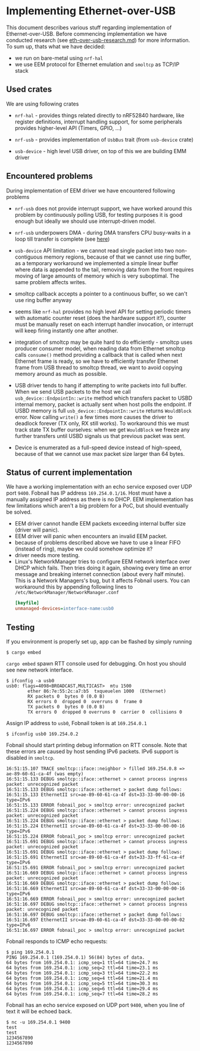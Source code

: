 # Implementing Ethernet-over-USB

This document describes various stuff regarding implementation of
Ethernet-over-USB. Before commencing implementation we have conducted research
(see [eth-over-usb-research.md](eth-over-usb-research.md)) for more information.
To sum up, thats what we have decided:

- we run on bare-metal using `nrf-hal`
- we use EEM protocol for Ethernet emulation and `smoltcp` as TCP/IP stack

## Used crates

We are using following crates

- `nrf-hal` - provides things related directly to nRF52840 hardware, like
  register definitions, interrupt handling support, for some peripherals
  provides higher-level API (Timers, GPIO, ...)

- `nrf-usb` - provides implementation of `UsbBus` trait (from `usb-device`
  crate)

- `usb-device` - high level USB driver, on top of this we are building EMM
  driver

## Encountered problems

During implementation of EEM driver we have encountered following problems

- `nrf-usb` does not provide interrupt support, we have worked around this
  problem by continuously polling USB, for testing purposes it is good enough
  but ideally we should use interrupt-driven model.

- `nrf-usb` underpowers DMA - during DMA transfers CPU busy-waits in a loop
  till transfer is complete
  (see [here](https://github.com/nrf-rs/nrf-usbd/blob/main/src/usbd.rs#L437))

- `usb-device` API limitation - we cannot read single packet into two
  non-contiguous memory regions, because of that we cannot use ring buffer, as a
  temporary workaround we implemented a simple linear buffer where data is
  appended to the tail, removing data from the front requires moving of large
  amounts of memory which is very suboptimal. The same problem affects writes.

- smoltcp callback accepts a pointer to a continuous buffer, so we can't use
  ring buffer anyway

- seems like `nrf-hal` provides no high level API for setting periodic timers
  with automatic counter reset (does the hardware support it?), counter must be
  manually reset on each interrupt handler invocation, or interrupt will keep
  firing instantly one after another.

- integration of smoltcp may be quite hard to do efficiently - smoltcp uses
  producer consumer model, when reading data from Ethernet smoltcp calls
  `consume()` method providing a callback that is called when next Ethernet
  frame is ready, so we have to efficiently transfer Ethernet frame from USB
  thread to smoltcp thread, we want to avoid copying memory around as much as
  possible.

- USB driver tends to hang if attempting to write packets into full buffer. When
  we send USB packets to the host we call `usb_device::EndpointIn::write` method
  which transfers packet to USBD internal memory, packet is actually sent when
  host polls the endpoint. If USBD memory is full
  `usb_device::EndpointIn::write` returns `WouldBlock` error. Now calling
  `write()` a few times more causes the driver to deadlock forever (TX only, RX
  still works). To workaround this we must track state TX buffer ourselves: when
  we get `WouldBlock` we freeze any further transfers until USBD signals us that
  previous packet was sent.

- Device is enumerated as a full-speed device instead of high-speed, because of
  that we cannot use max packet size larger than 64 bytes.

## Status of current implementation

We have a working implementation with an echo service exposed over UDP port
`9400`. Fobnail has IP address `169.254.0.1/16`. Host must have a manually
assigned IP address as there is no DHCP. EEM implementation has few limitations
which aren't a big problem for a PoC, but should eventually be solved.

- EEM driver cannot handle EEM packets exceeding internal buffer size (driver
  will panic).
- EEM driver will panic when encounters an invalid EEM packet.
- because of problems described above we have to use a linear FIFO (instead of
  ring), maybe we could somehow optimize it?
- driver needs more testing.
- Linux's NetworkManager tries to configure EEM network interface over DHCP
  which fails. Then tries doing it again, showing every time an error message
  and breaking internet connection (about every half minute). This is a Network
  Managers's bug, but it affects Fobnail users. You can workaround this by
  appending following lines to `/etc/NetworkManager/NetworkManager.conf`
  ```ini
  [keyfile]
  unmanaged-devices=interface-name:usb0
  ```

## Testing

If you environment is properly set up, app can be flashed by simply running

```shell
$ cargo embed
```

`cargo embed` spawn RTT console used for debugging. On host you should see new
network interface.

```shell
$ ifconfig -a usb0
usb0: flags=4098<BROADCAST,MULTICAST>  mtu 1500
        ether 86:7e:55:2c:a7:b5  txqueuelen 1000  (Ethernet)
        RX packets 0  bytes 0 (0.0 B)
        RX errors 0  dropped 0  overruns 0  frame 0
        TX packets 0  bytes 0 (0.0 B)
        TX errors 0  dropped 0 overruns 0  carrier 0  collisions 0
```

Assign IP address to `usb0`, Fobnail token is at `169.254.0.1`

```shell
$ ifconfig usb0 169.254.0.2
```

Fobnail should start printing debug information on RTT console. Note that these
errors are caused by host sending IPv6 packets. IPv6 support is disabled in
`smoltcp`.

```
16:51:15.107 TRACE smoltcp::iface::neighbor > filled 169.254.0.8 => ae-89-60-61-ca-4f (was empty)
16:51:15.133 DEBUG smoltcp::iface::ethernet > cannot process ingress packet: unrecognized packet
16:51:15.133 DEBUG smoltcp::iface::ethernet > packet dump follows:
16:51:15.133 EthernetII src=ae-89-60-61-ca-4f dst=33-33-00-00-00-16 type=IPv6
16:51:15.133 ERROR fobnail_poc > smoltcp error: unrecognized packet
16:51:15.224 DEBUG smoltcp::iface::ethernet > cannot process ingress packet: unrecognized packet
16:51:15.224 DEBUG smoltcp::iface::ethernet > packet dump follows:
16:51:15.224 EthernetII src=ae-89-60-61-ca-4f dst=33-33-00-00-00-16 type=IPv6
16:51:15.224 ERROR fobnail_poc > smoltcp error: unrecognized packet
16:51:15.691 DEBUG smoltcp::iface::ethernet > cannot process ingress packet: unrecognized packet
16:51:15.691 DEBUG smoltcp::iface::ethernet > packet dump follows:
16:51:15.691 EthernetII src=ae-89-60-61-ca-4f dst=33-33-ff-61-ca-4f type=IPv6
16:51:15.691 ERROR fobnail_poc > smoltcp error: unrecognized packet
16:51:16.669 DEBUG smoltcp::iface::ethernet > cannot process ingress packet: unrecognized packet
16:51:16.669 DEBUG smoltcp::iface::ethernet > packet dump follows:
16:51:16.669 EthernetII src=ae-89-60-61-ca-4f dst=33-33-00-00-00-16 type=IPv6
16:51:16.669 ERROR fobnail_poc > smoltcp error: unrecognized packet
16:51:16.697 DEBUG smoltcp::iface::ethernet > cannot process ingress packet: unrecognized packet
16:51:16.697 DEBUG smoltcp::iface::ethernet > packet dump follows:
16:51:16.697 EthernetII src=ae-89-60-61-ca-4f dst=33-33-00-00-00-02 type=IPv6
16:51:16.697 ERROR fobnail_poc > smoltcp error: unrecognized packet
```

Fobnail responds to ICMP echo requests:

```shell
$ ping 169.254.0.1
PING 169.254.0.1 (169.254.0.1) 56(84) bytes of data.
64 bytes from 169.254.0.1: icmp_seq=1 ttl=64 time=24.7 ms
64 bytes from 169.254.0.1: icmp_seq=2 ttl=64 time=23.1 ms
64 bytes from 169.254.0.1: icmp_seq=3 ttl=64 time=22.2 ms
64 bytes from 169.254.0.1: icmp_seq=4 ttl=64 time=21.4 ms
64 bytes from 169.254.0.1: icmp_seq=5 ttl=64 time=30.3 ms
64 bytes from 169.254.0.1: icmp_seq=6 ttl=64 time=29.4 ms
64 bytes from 169.254.0.1: icmp_seq=7 ttl=64 time=28.2 ms
```

Fobnail has an echo service exposed on UDP port `9400`, when you line of text it
will be echoed back.

```shell
$ nc -u 169.254.0.1 9400
test
test
1234567890
1234567890
```
